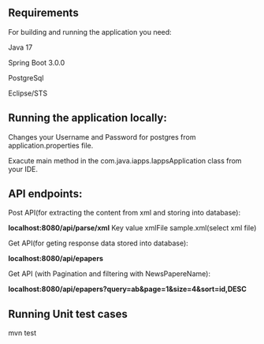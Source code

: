 ## Requirements

For building and running the application you need:

Java 17

Spring Boot 3.0.0

PostgreSql

Eclipse/STS

## Running the application locally:

Changes your Username and Password for postgres from application.properties file.

Exacute main method in the com.java.iapps.IappsApplication class from your IDE.

## API endpoints:

Post API(for extracting the content from xml and storing into database):

**localhost:8080/api/parse/xml**
Key                value 
xmlFile	           sample.xml(select xml file)	

Get API(for geting response data stored into database): 

**localhost:8080/api/epapers**

Get API (with Pagination and filtering with NewsPapereName):

**localhost:8080/api/epapers?query=ab&page=1&size=4&sort=id,DESC**

## Running Unit test cases
mvn test
